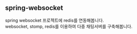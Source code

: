 ## spring-websocket
spring websocket 프로젝트에 redis를 연동해봅니다.<br/>
websocket, stomp, redis를 이용하여 다중 채팅서버를 구축해봅니다.
